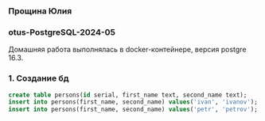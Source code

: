 ### Прощина Юлия
### otus-PostgreSQL-2024-05

Домашняя работа выполнялась в docker-контейнере, версия postgre 16.3.

### 1. Создание бд
```sql
create table persons(id serial, first_name text, second_name text);
insert into persons(first_name, second_name) values('ivan', 'ivanov');
insert into persons(first_name, second_name) values('petr', 'petrov');
```
